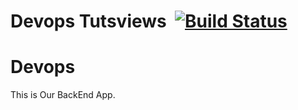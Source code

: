 
# Devops Tutsviews  &nbsp;[![Build Status](https://travis-ci.org/tutsviews-lms/devops.svg?branch=master)](https://travis-ci.org/tutsviews-lms/devops)
# Devops

This is Our BackEnd App.
